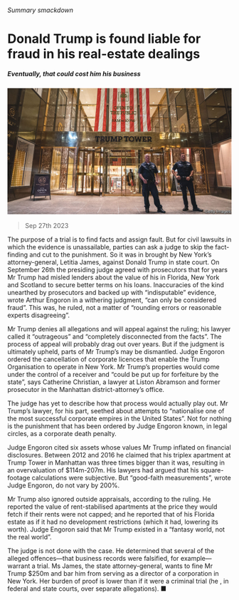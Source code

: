 ###### Summary smackdown

# Donald Trump is found liable for fraud in his real-estate dealings 

##### Eventually, that could cost him his business 

![image](images/20230930_USP008.jpg) 

> Sep 27th 2023 

The purpose of a trial is to find facts and assign fault. But for civil lawsuits in which the evidence is unassailable, parties can ask a judge to skip the fact-finding and cut to the punishment. So it was in  brought by New York’s attorney-general, Letitia James, against Donald Trump in state court. On September 26th the presiding judge agreed with prosecutors that for years Mr Trump had misled lenders about the value of his  in Florida, New York and Scotland to secure better terms on his loans. Inaccuracies of the kind unearthed by prosecutors and backed up with “indisputable” evidence, wrote Arthur Engoron in a withering judgment, “can only be considered fraud”. This was, he ruled, not a matter of “rounding errors or reasonable experts disagreeing”.

Mr Trump denies all allegations and will appeal against the ruling; his lawyer called it “outrageous” and “completely disconnected from the facts”. The process of appeal will probably drag out over years. But if the judgment is ultimately upheld, parts of Mr Trump’s  may be dismantled. Judge Engoron ordered the cancellation of corporate licences that enable the Trump Organisation to operate in New York. Mr Trump’s properties would come under the control of a receiver and “could be put up for forfeiture by the state”, says Catherine Christian, a lawyer at Liston Abramson and former prosecutor in the Manhattan district-attorney’s office.

The judge has yet to describe how that process would actually play out. Mr Trump’s lawyer, for his part, seethed about attempts to “nationalise one of the most successful corporate empires in the United States”. Not for nothing is the punishment that has been ordered by Judge Engoron known, in legal circles, as a corporate death penalty.

Judge Engoron cited six assets whose values Mr Trump inflated on financial disclosures. Between 2012 and 2016 he claimed that his triplex apartment at Trump Tower in Manhattan was three times bigger than it was, resulting in an overvaluation of $114m-207m. His lawyers had argued that his square-footage calculations were subjective. But “good-faith measurements”, wrote Judge Engoron, do not vary by 200%. 

Mr Trump also ignored outside appraisals, according to the ruling. He reported the value of rent-stabilised apartments at the price they would fetch if their rents were not capped; and he reported that of his Florida estate as if it had no development restrictions (which it had, lowering its worth). Judge Engoron said that Mr Trump existed in a “fantasy world, not the real world”.

The judge is not done with the case. He determined that several of the alleged offences—that business records were falsified, for example—warrant a trial. Ms James, the state attorney-general, wants to fine Mr Trump $250m and bar him from serving as a director of a corporation in New York. Her burden of proof is lower than if it were a criminal trial (he , in federal and state courts, over separate allegations). ■


